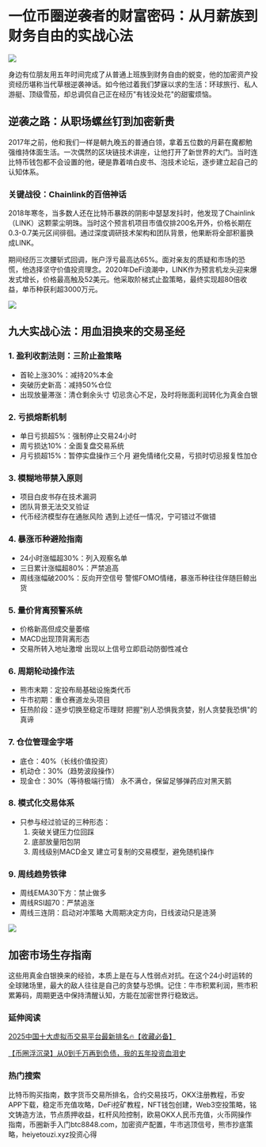 # 一位币圈逆袭者的财富密码：从月薪族到财务自由的实战心法

![](https://ac63e02.webp.li/chaobifacaidemijue-001.png)

身边有位朋友用五年时间完成了从普通上班族到财务自由的蜕变，他的加密资产投资经历堪称当代草根逆袭神话。如今他过着我们梦寐以求的生活：环球旅行、私人游艇、顶级雪茄，却总调侃自己正在经历"有钱没处花"的甜蜜烦恼。

## 逆袭之路：从职场螺丝钉到加密新贵
2017年之前，他和我们一样是朝九晚五的普通白领，拿着五位数的月薪在魔都勉强维持体面生活。一次偶然的区块链技术讲座，让他打开了新世界的大门。当时连比特币钱包都不会设置的他，硬是靠着啃白皮书、泡技术论坛，逐步建立起自己的认知体系。

### 关键战役：Chainlink的百倍神话
2018年寒冬，当多数人还在比特币暴跌的阴影中瑟瑟发抖时，他发现了Chainlink（LINK）这颗蒙尘明珠。当时这个预言机项目市值仅排200名开外，价格长期在0.3-0.7美元区间徘徊。通过深度调研技术架构和团队背景，他果断将全部积蓄换成LINK。

期间经历三次腰斩式回调，账户浮亏最高达65%。面对亲友的质疑和市场的恐慌，他选择坚守价值投资理念。2020年DeFi浪潮中，LINK作为预言机龙头迎来爆发式增长，价格最高触及52美元。他采取阶梯式止盈策略，最终实现超80倍收益，单币种获利超3000万元。

![](https://ac63e02.webp.li/chaobifacaidemijue-002.png)

## 九大实战心法：用血泪换来的交易圣经

### 1. 盈利收割法则：三阶止盈策略
- 首轮上涨30%：减持20%本金
- 突破历史新高：减持50%仓位
- 出现放量滞涨：清仓剩余头寸
切忌贪心不足，及时将账面利润转化为真金白银

### 2. 亏损熔断机制
- 单日亏损超5%：强制停止交易24小时
- 周亏损达10%：全面复盘交易系统
- 月亏损超15%：暂停实盘操作三个月
避免情绪化交易，亏损时切忌报复性加仓

### 3. 模糊地带禁入原则
- 项目白皮书存在技术漏洞
- 团队背景无法交叉验证
- 代币经济模型存在通胀风险
遇到上述任一情况，宁可错过不做错

### 4. 暴涨币种避险指南
- 24小时涨幅超30%：列入观察名单
- 三日累计涨幅超80%：严禁追高
- 周线涨幅破200%：反向开空信号
警惕FOMO情绪，暴涨币种往往伴随巨鲸出货

### 5. 量价背离预警系统
- 价格新高但成交量萎缩
- MACD出现顶背离形态
- 交易所转入地址激增
出现以上信号立即启动防御性减仓

### 6. 周期轮动操作法
- 熊市末期：定投布局基础设施类代币
- 牛市初期：重仓赛道龙头项目
- 狂热阶段：逐步切换至稳定币理财
把握"别人恐惧我贪婪，别人贪婪我恐惧"的真谛

### 7. 仓位管理金字塔
- 底仓：40%（长线价值投资）
- 机动仓：30%（趋势波段操作）
- 现金仓：30%（等待极端行情）
永不满仓，保留足够弹药应对黑天鹅

### 8. 模式化交易体系
- 只参与经过验证的三种形态：
  1. 突破关键压力位回踩
  2. 底部放量阳包阴
  3. 周线级别MACD金叉
建立可复制的交易模型，避免随机操作

### 9. 周线趋势铁律
- 周线EMA30下方：禁止做多
- 周线RSI超70：严禁追涨
- 周线三连阴：启动对冲策略
大周期决定方向，日线波动只是涟漪

![](https://ac63e02.webp.li/chaobifacaidemijue-003.png)

## 加密市场生存指南
这些用真金白银换来的经验，本质上是在与人性弱点对抗。在这个24小时运转的全球赌场里，最大的敌人往往是自己的贪婪与恐惧。记住：牛市积累利润，熊市积累筹码，周期更迭中保持清醒认知，方能在加密世界行稳致远。

### 延伸阅读
[2025中国十大虚拟币交易平台最新排名🔥【收藏必备】](https://btc8848.com/top-10-exchanges/)

[【币圈浮沉录】从0到千万再到负债，我的五年投资血泪史](https://heiyetouzi.xyz/biquanstory001/)

### 热门搜索
比特币购买指南，数字货币交易所排名，合约交易技巧，OKX注册教程，币安APP下载，稳定币充值攻略，DeFi挖矿教程，NFT钱包创建，Web3空投策略，铭文铸造方法，节点质押收益，杠杆风险控制，欧易OKX人民币充值，火币网操作指南，币圈新手入门btc8848.com，加密资产配置，牛市逃顶信号，熊市抄底策略，heiyetouzi.xyz投资心得